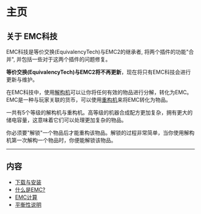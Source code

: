 # 主页

## 关于 EMC科技

EMC科技是等价交换(EquivalencyTech)与EMC2的继承者, 将两个插件的功能"合并", 并包括一些对于这两个插件的问题修复。

**等价交换(EquivalencyTech)与EMC2将不再更新**，现在将只有EMC科技会进行更新与维护。

在EMC科技中，使用[解构机](./Dematerializer)可以让你将任何有效的物品进行分解，转化为EMC。  
EMC是一种与玩家关联的货币，可以使用[重构机](./Materializer)来将EMC转化为物品。

一共有5个等级的解构机与重构机。高等级的机器合成配方更加复杂，拥有更大的储电容量，这意味着它们可以处理更加复杂的物品。

你必须要"解锁"一个物品后才能重构该物品。解锁的过程非常简单，当你使用解构机第一次解构一个物品时，你便能解锁该物品。

---

## 内容

- [下载与安装](/Install#EMCTech)
- [什么是EMC?](./What-is-EMC)
- [EMC计算](./EMC-Calculations)
- [平衡性说明](./Balancing)
